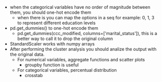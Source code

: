 - when the categorical variables have no order of magnitude between them, you should one-hot encode them
  - when there is you can map the options in a seq for example: 0, 1, 3 to represent different education levels
- pd.get_dummies() to one-hot encode them
  - pd.get_dummies(ccc_modified, columns=['marital_status']), this is a better way to call it to drop the original column
- StandardScaler works with numpy arrays
- After performing the cluster analysis you should analize the output with the original data.
  - For numerical variables, aggregate functions and scatter plots
    - groupby function is useful
  - For categorical variables, percentual distribution
    - crosstab